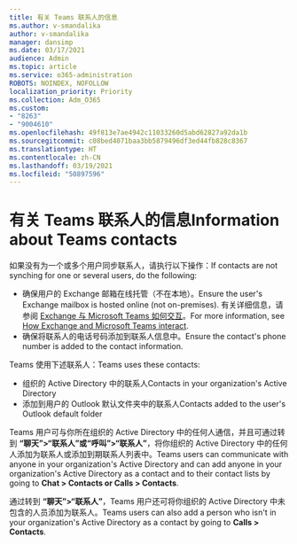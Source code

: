 ```yaml
---
title: 有关 Teams 联系人的信息
ms.author: v-smandalika
author: v-smandalika
manager: dansimp
ms.date: 03/17/2021
audience: Admin
ms.topic: article
ms.service: o365-administration
ROBOTS: NOINDEX, NOFOLLOW
localization_priority: Priority
ms.collection: Adm_O365
ms.custom:
- "8263"
- "9004610"
ms.openlocfilehash: 49f813e7ae4942c11033260d5abd62827a92da1b
ms.sourcegitcommit: c08bed4071baa3bb5879496df3ed44fb828c8367
ms.translationtype: HT
ms.contentlocale: zh-CN
ms.lasthandoff: 03/19/2021
ms.locfileid: "50897596"
---
```

# <a name="information-about-teams-contacts"></a><span data-ttu-id="d4b46-102">有关 Teams 联系人的信息</span><span class="sxs-lookup"><span data-stu-id="d4b46-102">Information about Teams contacts</span></span>

<span data-ttu-id="d4b46-103">如果没有为一个或多个用户同步联系人，请执行以下操作：</span><span class="sxs-lookup"><span data-stu-id="d4b46-103">If contacts are not synching for one or several users, do the following:</span></span>
- <span data-ttu-id="d4b46-104">确保用户的 Exchange 邮箱在线托管（不在本地）。</span><span class="sxs-lookup"><span data-stu-id="d4b46-104">Ensure the user's Exchange mailbox is hosted online (not on-premises).</span></span> <span data-ttu-id="d4b46-105">有关详细信息，请参阅 [Exchange 与 Microsoft Teams 如何交互](https://docs.microsoft.com/microsoftteams/exchange-teams-interact)。</span><span class="sxs-lookup"><span data-stu-id="d4b46-105">For more information, see [How Exchange and Microsoft Teams interact](https://docs.microsoft.com/microsoftteams/exchange-teams-interact).</span></span>
- <span data-ttu-id="d4b46-106">确保将联系人的电话号码添加到联系人信息中。</span><span class="sxs-lookup"><span data-stu-id="d4b46-106">Ensure the contact's phone number is added to the contact information.</span></span>

<span data-ttu-id="d4b46-107">Teams 使用下述联系人：</span><span class="sxs-lookup"><span data-stu-id="d4b46-107">Teams uses these contacts:</span></span>

- <span data-ttu-id="d4b46-108">组织的 Active Directory 中的联系人</span><span class="sxs-lookup"><span data-stu-id="d4b46-108">Contacts in your organization's Active Directory</span></span>
- <span data-ttu-id="d4b46-109">添加到用户的 Outlook 默认文件夹中的联系人</span><span class="sxs-lookup"><span data-stu-id="d4b46-109">Contacts added to the user's Outlook default folder</span></span>

<span data-ttu-id="d4b46-110">Teams 用户可与你所在组织的 Active Directory 中的任何人通信，并且可通过转到 **“聊天”>“联系人”或“呼叫”>“联系人”**，将你组织的 Active Directory 中的任何人添加为联系人或添加到期联系人列表中。</span><span class="sxs-lookup"><span data-stu-id="d4b46-110">Teams users can communicate with anyone in your organization's Active Directory and can add anyone in your organization's Active Directory as a contact and to their contact lists by going to **Chat > Contacts or Calls > Contacts**.</span></span>

<span data-ttu-id="d4b46-111">通过转到 **“聊天”>“联系人”**，Teams 用户还可将你组织的 Active Directory 中未包含的人员添加为联系人。</span><span class="sxs-lookup"><span data-stu-id="d4b46-111">Teams users can also add a person who isn't in your organization's Active Directory as a contact by going to **Calls > Contacts**.</span></span>


